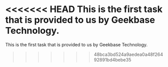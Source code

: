 <<<<<<< HEAD
This is the first task that is provided to us by Geekbase Technology.
=======
This is the first task that is provided to us by Geekbase Technology.
>>>>>>> 48bca3bd524a9aedea0a48f26492891bd4bebe35
